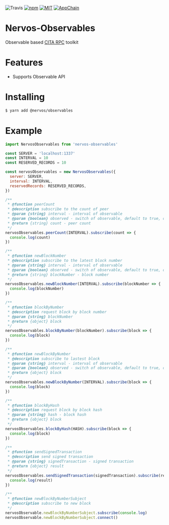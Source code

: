 ![Travis](https://travis-ci.org/cryptape/nervos-observables.svg?branch=develop)
[![npm](https://img.shields.io/npm/v/npm.svg)](https://www.npmjs.com/package/@nervos/observables)
[![MIT](https://img.shields.io/badge/License-MIT-green.svg)](https://github.com/cryptape/nervos-observables)
[![AppChain](https://img.shields.io/badge/made%20for-Nervos%20AppChain-blue.svg)](https://appchain.nervos.org/)

# Nervos-Observables

Observable based [CITA RPC](https://cryptape.github.io/cita/usage-guide/rpc/) toolkit

# Features

- Supports Observable API

# Installing

```bash
$ yarn add @nervos/observables
```

# Example

```javascript
import NervosObservables from 'nervos-observables'

const SERVER = 'localhost:1337'
const INTERVAL = 10
const RESERVED_RECORDS = 10

const nervosObservables = new NervosObservables({
  server: SERVER,
  interval: INTERVAL,
  reservedRecords: RESERVED_RECORDS,
})

/**
 * @function peerCount
 * @description subscribe to the count of peer
 * @param {string} interval - interval of observable
 * @param {boolean} observed - switch of observable, default to true, observing the peerCount
 * @return {string} count - peer count
 */
nervosObservables.peerCount(INTERVAL).subscribe(count => {
  console.log(count)
})

/**
 * @function newBlockNumber
 * @description subscribe to the latest block number
 * @param {string} interval - interval of observable
 * @param {boolean} observed - switch of observable, default to true, observing the new block number
 * @return {string} blockNumber - block number
 */
nervosObservables.newBlockNumber(INTERVAL).subscribe(blockNumber => {
  console.log(blockNumber)
})

/**
 * @function blockByNumber
 * @description request block by block number
 * @param {string} blockNumber
 * @return {object} block
 */
nervosObservables.blockByNumber(blockNumber).subscribe(block => {
  console.log(block)
})

/**
 * @function newBlockByNumber
 * @description subscribe to lastest block
 * @param {string} interval - interval of observable
 * @param {boolean} observed - switch of observable, default to true, observing the new block
 * @return {object} block
 */
nervosObservables.newBlockByNumber(INTERVAL).subscribe(block => {
  console.log(block)
})

/**
 * @function blockByHash
 * @description request block by block hash
 * @param {string} hash - block hash
 * @return {object} block
 */
nervosObservables.blockByHash(HASH).subscribe(block => {
  console.log(block)
})

/**
 * @function sendSignedTransaction
 * @description send signed transaction
 * @param {string} signedTransaction - signed transaction
 * @return {object} result
 */
nervosObservables.sendSignedTransaction(signedTransaction).subscribe(result => {
  console.log(result)
})

/**
 * @function newBlockByNumberSubject
 * @description subscribe to new block
 */
nervosObservable.newBlockByNumberSubject.subscribe(console.log)
nervosObservable.newBlockByNumberSubject.connect()
```
